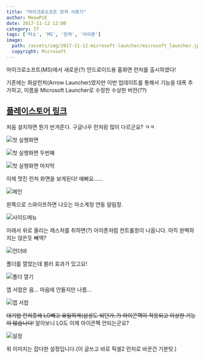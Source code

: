 ```yaml
---
title: "마이크로소프트 런처 사용기"
author: MeowPiE
date: 2017-11-12 12:00
category: IT
tags: ['마소', 'MS', '런처', '아이폰']
image:
  path: /assets/img/2017-11-12-microsoft-launcher/microsoft_launcher.jpg
  copyright: Microsoft
---
```


마이크로소프트(MS)에서 새로운(?) 안드로이드용 홈화면 런처를 출시하였다!

기존에는 화살런처(Arrow Launcher)였지만 이번 업데이트를 통해서 기능을 대폭 추가하고, 이름을 Microsoft Launcher로 수정한 수상한 버전(??)

## [플레이스토어 링크](https://play.google.com/store/apps/details?id=com.microsoft.launcher/)

처음 설치하면 뭔가 반겨준다. 구글나우 런처랑 많이 다르군요? ㅋㅋ

![첫 실행화면](/assets/img/2017-11-12-microsoft-launcher/firstrun.png)

![첫 실행화면 두번째](/assets/img/2017-11-12-microsoft-launcher/firstrun2.png)

![첫 실행화면 마지막](/assets/img/2017-11-12-microsoft-launcher/firstrun3.png)

이제 멋진 런처 화면을 보게된다! 예뻐요......

![메인](/assets/img/2017-11-12-microsoft-launcher/main.png)

왼쪽으로 스와이프하면 나오는 마소계정 연동 알림창.

![사이드메뉴](/assets/img/2017-11-12-microsoft-launcher/sidemenu.png)

아래서 위로 올리는 제스처를 취하면(?) 아이폰처럼 컨트롤창이 나옵니다. 아직 완벽하지는 않은듯 빼액?

![언더바](/assets/img/2017-11-12-microsoft-launcher/undermenu.png)

폴더를 열었는데 블러 효과가 있고요!

![폴더 열기](/assets/img/2017-11-12-microsoft-launcher/folder.png)

앱 서랍은 음... 마음에 안들지만 나름...

![앱 서랍](/assets/img/2017-11-12-microsoft-launcher/apps.png)

~~대기업 런처중에 LG빼고 유일하게(삼성도 되던가..?) 아이콘팩이 적용되고 이상한 기능이 많습니다!~~ 알아보니 LG도 이제 아이콘팩 안되는군요?

![설정](/assets/img/2017-11-12-microsoft-launcher/settings.png)

위 이미지는 잡다한 설정입니다.(이 글쓰고 바로 픽셀2 런처로 바꾼건 기분탓.)

